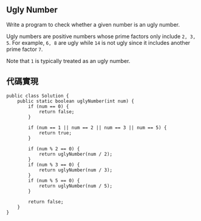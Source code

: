 ## Ugly Number

Write a program to check whether a given number is an ugly number.

Ugly numbers are positive numbers whose prime factors only include ``2, 3, 5``. For example, ``6, 8`` are ugly while ``14`` is not ugly since it includes another prime factor ``7``.

Note that ``1`` is typically treated as an ugly number.

## 代碼實現

```
public class Solution {
    public static boolean uglyNumber(int num) {
        if (num == 0) {
            return false;
        }
        
        if (num == 1 || num == 2 || num == 3 || num == 5) {
            return true;
        }

        if (num % 2 == 0) {
            return uglyNumber(num / 2);
        }
        if (num % 3 == 0) {
            return uglyNumber(num / 3);
        }
        if (num % 5 == 0) {
            return uglyNumber(num / 5);
        }

        return false;
    }
}
```
